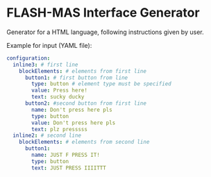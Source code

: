 # FLASH-MAS Interface Generator
Generator for a HTML language, following instructions given by user.

Example for input (YAML file):
```yaml
configuration:
  inline3: # first line
    blockElements: # elements from first line
      button1: # first button from line
        type: button # element type must be specified
        value: Press here!
        text: sucky ducky
      button2: #second button from first line
        name: Don't press here pls
        type: button
        value: Don't press here pls
        text: plz presssss
  inline2: # second line
    blockElements: # elements from second line
      button1:
        name: JUST F PRESS IT!
        type: button
        text: JUST PRESS IIIITTT
```
